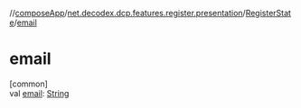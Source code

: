 //[composeApp](../../../index.md)/[net.decodex.dcp.features.register.presentation](../index.md)/[RegisterState](index.md)/[email](email.md)

# email

[common]\
val [email](email.md): [String](https://kotlinlang.org/api/latest/jvm/stdlib/kotlin/-string/index.html)
